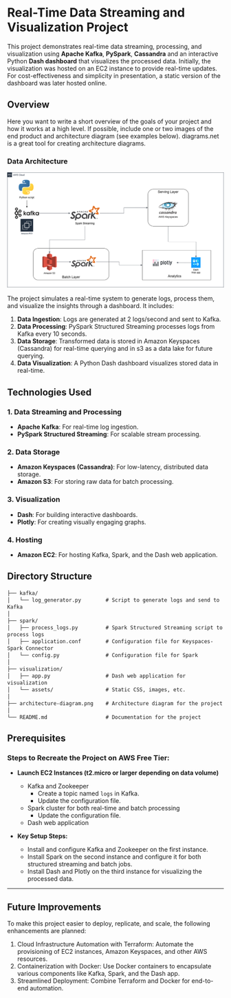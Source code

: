 # Real-Time Data Streaming and Visualization Project

This project demonstrates real-time data streaming, processing, and visualization using **Apache Kafka**, **PySpark**, **Cassandra** and an interactive Python **Dash dashboard** that visualizes the processed data. Initially, the visualization was hosted on an EC2 instance to provide real-time updates. For cost-effectiveness and simplicity in presentation, a static version of the dashboard was later hosted online.

## Overview

Here you want to write a short overview of the goals of your project and how it works at a high level. If possible, include one or two images of the end product and architecture diagram (see examples below). diagrams.net is a great tool for creating architecture diagrams.

<!-- ### Data Visualization
![Example dashboard image](example-dashboard.png) -->

### Data Architecture

![Example architecture image](log-project-architecture.png)

The project simulates a real-time system to generate logs, process them, and visualize the insights through a dashboard. It includes:
1. **Data Ingestion**: Logs are generated at 2 logs/second and sent to Kafka.
2. **Data Processing**: PySpark Structured Streaming processes logs from Kafka every 10 seconds.
3. **Data Storage**: Transformed data is stored in Amazon Keyspaces (Cassandra) for real-time querying and in s3 as a data lake for future querying.
4. **Data Visualization**: A Python Dash dashboard visualizes stored data in real-time.

## Technologies Used

### **1. Data Streaming and Processing**
- **Apache Kafka**: For real-time log ingestion.
- **PySpark Structured Streaming**: For scalable stream processing.

### **2. Data Storage**
- **Amazon Keyspaces (Cassandra)**: For low-latency, distributed data storage.
- **Amazon S3**: For storing raw data for batch processing.

### **3. Visualization**
- **Dash**: For building interactive dashboards.
- **Plotly**: For creating visually engaging graphs.

### **4. Hosting**
- **Amazon EC2**: For hosting Kafka, Spark, and the Dash web application.

## Directory Structure
```
├── kafka/
│   └── log_generator.py        # Script to generate logs and send to Kafka
│
├── spark/
│   ├── process_logs.py         # Spark Structured Streaming script to process logs
│   ├── application.conf        # Configuration file for Keyspaces-Spark Connector
│   └── config.py               # Configuration file for Spark
│
├── visualization/
│   ├── app.py                  # Dash web application for visualization
│   └── assets/                 # Static CSS, images, etc.
│
├── architecture-diagram.png    # Architecture diagram for the project
│
└── README.md                   # Documentation for the project
```

## **Prerequisites**

### **Steps to Recreate the Project on AWS Free Tier:**
- **Launch EC2 Instances (t2.micro or larger depending on data volume)**
   - Kafka and Zookeeper
        - Create a topic named `logs` in Kafka.
        - Update the configuration file.
   - Spark cluster for both real-time and batch processing
        - Update the configuration file.
   - Dash web application

- **Key Setup Steps:**
   - Install and configure Kafka and Zookeeper on the first instance.
   - Install Spark on the second instance and configure it for both structured streaming and batch jobs.
   - Install Dash and Plotly on the third instance for visualizing the processed data.

---

## Future Improvements

To make this project easier to deploy, replicate, and scale, the following enhancements are planned:

1. Cloud Infrastructure Automation with Terraform: Automate the provisioning of EC2 instances, Amazon Keyspaces, and other AWS resources.
2. Containerization with Docker: Use Docker containers to encapsulate various components like Kafka, Spark, and the Dash app.
3. Streamlined Deployment: Combine Terraform and Docker for end-to-end automation.
